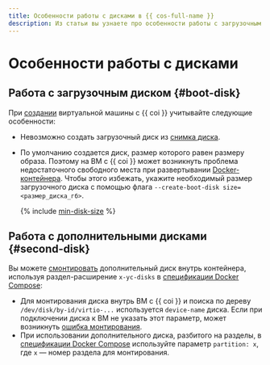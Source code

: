 ```yaml
---
title: Особенности работы с дисками в {{ cos-full-name }}
description: Из статьи вы узнаете про особенности работы с загрузочным и дополнительными дисками при создании виртуальной машины с {{ coi }}.
---
```


# Особенности работы с дисками

## Работа с загрузочным диском {#boot-disk}

При [создании](../tutorials/vm-create.md) виртуальной машины с {{ coi }} учитывайте следующие особенности:
* Невозможно создать загрузочный диск из [снимка диска](../../compute/concepts/snapshot.md).
* По умолчанию создается диск, размер которого равен размеру образа. Поэтому на ВМ с {{ coi }} может возникнуть проблема недостаточного свободного места при развертывании [Docker-контейнера](/blog/posts/2022/03/docker-containers). Чтобы этого избежать, укажите необходимый размер загрузочного диска с помощью флага `--create-boot-disk size=<размер_диска_гб>`.

   {% include [min-disk-size](../../_includes/cos/min-disk-size.md) %}

## Работа с дополнительными дисками {#second-disk}

Вы можете [смонтировать](../tutorials/vm-create-with-second-disk.md) дополнительный диск внутрь контейнера, используя раздел-расширение `x-yc-disks` в [спецификации Docker Compose](./coi-specifications.md#compose-spec):
* Для монтирования диска внутрь ВМ с {{ coi }} и поиска по дереву `/dev/disk/by-id/virtio-...` используется `device-name` диска. Если при подключении диска к ВМ не указать этот параметр, может возникнуть [ошибка монтирования](../error/index.md#disk-mount).
* При использовании дополнительного диска, разбитого на разделы, в [спецификации Docker Compose](./coi-specifications.md#compose-spec-example) используйте параметр `partition: x`, где `x` — номер раздела для монтирования.
